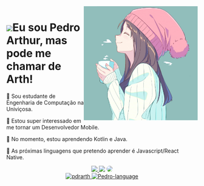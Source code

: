 
<img align="right" src="https://github.com/TryKatChup/TryKatChup/blob/main/cropped.jpg" alt="Unfortunately I didn't find the author of the pic, feel to open a pull request if found" width="300" /> 
<h1 align="left"><img src="https://raw.githubusercontent.com/kaueMarques/kaueMarques/master/Olá.gif" height="30px">Eu sou Pedro Arthur, mas pode me chamar de Arth! </h1>

<!-- Proudly created with GPRM ( https://gprm.itsvg.in ) -->

🏫 Sou estudante de Engenharia de Computação na Univiçosa.

🔎 Estou super interessado em me tornar um Desenvolvedor Mobile.

🌱 No momento, estou aprendendo Kotlin e Java.

🚩 As próximas linguagens que pretendo aprender é Javascript/React Native.





<div align="center"> 
<a href="https://instagram.com/pdrarth" target="_blank"><img src="https://img.shields.io/badge/-Instagram-%23E4405F?style=for-the-badge&logo=instagram&logoColor=white"</a>
<a href = "mailto:pedroarthurpdrarth@gmail.com"> <img src="https://img.shields.io/badge/-Gmail-%23333?style=for-the-badge&logo=gmail&logoColor=white" target="_blank"></a>
<a href="https://www.linkedin.com/in/pedro-arthur-o-a06007256/" target="_blank"><img src="https://img.shields.io/badge/-LinkedIn-%230077B5?style=for-the-badge&logo=linkedin&logoColor=white" style="border-radius: 30px" target="_blank"></a> 
 </div>

<div align="center">
   <a href="https://github.com/pdrarth">
    <img height="160em" src="https://github-readme-stats.vercel.app/api/?username=pdrarth&show_icons=true&theme=midnight-purple" alt="pdrarth" />
    <img height="160em"alt="Pedro-language"  src= "https://github-readme-stats.vercel.app/api/top-langs/?username=PdrArth&hide=typescript,glsl&theme=midnight-purple">







<!-- Proudly created with GPRM ( https://gprm.itsvg.in ) -->



<!-- Proudly created with GPRM ( https://gprm.itsvg.in ) -->

 



<!-- Proudly created with GPRM ( https://gprm.itsvg.in ) -->



<!-- Proudly created with GPRM ( https://gprm.itsvg.in ) -->
